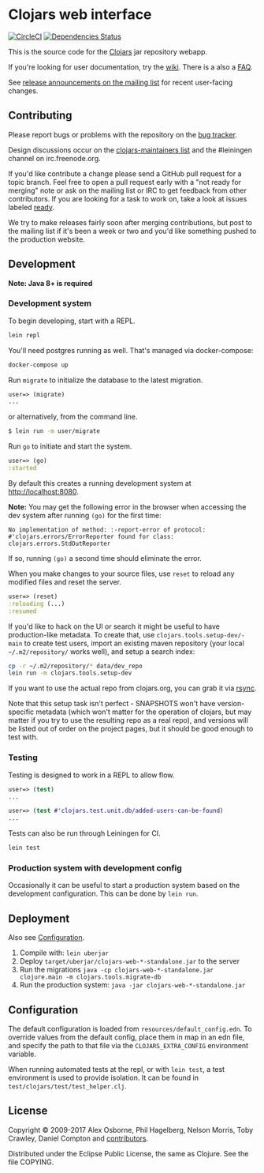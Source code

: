 Clojars web interface
=====================

[![CircleCI](https://circleci.com/gh/clojars/clojars-web.svg?style=svg)](https://circleci.com/gh/clojars/clojars-web)
[![Dependencies Status](https://versions.deps.co/clojars/clojars-web/status.svg)](https://versions.deps.co/clojars/clojars-web)

This is the source code for the [Clojars](https://clojars.org/) jar
repository webapp.

If you're looking for user documentation, try
the [wiki](http://github.com/clojars/clojars-web/wiki/_pages). There is a
also a [FAQ](https://github.com/clojars/clojars-web/wiki/About).

See [release announcements on the mailing list](https://groups.google.com/forum/?fromgroups#!topicsearchin/clojars-maintainers/group:clojars-maintainers$20AND$20subject:ann) for recent user-facing changes.

Contributing
------------

Please report bugs or problems with the repository on the
[bug tracker](https://github.com/clojars/clojars-web/issues).

Design discussions occur on the
[clojars-maintainers list](http://groups.google.com/group/clojars-maintainers)
and the #leiningen channel on irc.freenode.org.

If you'd like contribute a change please send a GitHub pull request
for a topic branch.  Feel free to open a pull request early with a
"not ready for merging" note or ask on the mailing list or IRC to get
feedback from other contributors. If you are looking for a task to
work on, take a look at issues labeled
[ready](https://github.com/clojars/clojars-web/labels/ready).

We try to make releases fairly soon after merging contributions,
but post to the mailing list if it's been a week or two and you'd like
something pushed to the production website.

Development
-----------

**Note: Java 8+ is required**

### Development system

To begin developing, start with a REPL.

```sh
lein repl
```

You'll need postgres running as well. That's managed via
docker-compose:

```sh
docker-compose up
```

Run `migrate` to initialize the database to the latest migration.

```clojure
user=> (migrate)
...
```

or alternatively, from the command line.

```sh
$ lein run -m user/migrate
```

Run `go` to initiate and start the system.

```clojure
user=> (go)
:started
```

By default this creates a running development system at <http://localhost:8080>.

**Note:** You may get the following error in the browser when accessing the dev
system after running `(go)` for the first time:

    No implementation of method: :-report-error of protocol: #'clojars.errors/ErrorReporter found for class: clojars.errors.StdOutReporter

If so, running `(go)` a second time should eliminate the error.

When you make changes to your source files, use `reset` to reload any
modified files and reset the server.

```clojure
user=> (reset)
:reloading (...)
:resumed
```

If you'd like to hack on the UI or search it might be useful to have
production-like metadata. To create that, use
`clojars.tools.setup-dev/-main` to create test users, import an existing
maven repository (your local `~/.m2/repository/` works well), and
setup a search index:

```sh
cp -r ~/.m2/repository/* data/dev_repo
lein run -m clojars.tools.setup-dev
```
If you want to use the actual repo from clojars.org, you can grab it
via [rsync](http://github.com/clojars/clojars-web/wiki/Data).

Note that this setup task isn't perfect - SNAPSHOTS won't have
version-specific metadata (which won't matter for the operation of
clojars, but may matter if you try to use the resulting repo as a real
repo), and versions will be listed out of order on the project pages,
but it should be good enough to test with.

### Testing

Testing is designed to work in a REPL to allow flow.

```clojure
user=> (test)
...
```

```clojure
user=> (test #'clojars.test.unit.db/added-users-can-be-found)
...
```

Tests can also be run through Leiningen for CI.

```sh
lein test
```

### Production system with development config

Occasionally it can be useful to start a production system based on the development
configuration. This can be done by `lein run`.

Deployment
----------

Also see [Configuration](#configuration).

1. Compile with: `lein uberjar`
1. Deploy `target/uberjar/clojars-web-*-standalone.jar` to the server
1. Run the migrations `java -cp clojars-web-*-standalone.jar clojure.main -m clojars.tools.migrate-db`
1. Run the production system: `java -jar clojars-web-*-standalone.jar`

Configuration
-------------

The default configuration is loaded from
`resources/default_config.edn`. To override values from the default
config, place them in map in an edn file, and specify the path to that
file via the `CLOJARS_EXTRA_CONFIG` environment variable.

When running automated tests at the repl, or with `lein test`, a test environment
is used to provide isolation. It can be found in `test/clojars/test/test_helper.clj`.

License
-------

Copyright © 2009-2017 Alex Osborne, Phil Hagelberg, Nelson Morris,
Toby Crawley, Daniel Compton and
[contributors](https://github.com/clojars/clojars-web/graphs/contributors).

Distributed under the Eclipse Public License, the same as Clojure. See the file COPYING.
